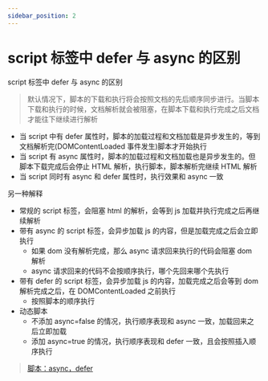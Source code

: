 ```yaml
---
sidebar_position: 2
---
```


# script 标签中 defer 与 async 的区别

script 标签中 defer 与 async 的区别

> 默认情况下，脚本的下载和执行将会按照文档的先后顺序同步进行。当脚本下载和执行的时候，文档解析就会被阻塞，在脚本下载和执行完成之后文档才能往下继续进行解析

-   当 script 中有 defer 属性时，脚本的加载过程和文档加载是异步发生的，等到文档解析完(DOMContentLoaded 事件发生)脚本才开始执行
-   当 script 有 async 属性时，脚本的加载过程和文档加载也是异步发生的。但脚本下载完成后会停止 HTML 解析，执行脚本，脚本解析完继续 HTML 解析
-   当 script 同时有 async 和 defer 属性时，执行效果和 async 一致

另一种解释

-   常规的 script 标签，会阻塞 html 的解析，会等到 js 加载并执行完成之后再继续解析
-   带有 async 的 script 标签，会异步加载 js 的内容，但是加载完成之后会立即执行
    -   如果 dom 没有解析完成，那么 async 请求回来执行的代码会阻塞 dom 解析
    -   async 请求回来的代码不会按顺序执行，哪个先回来哪个先执行
-   带有 defer 的 script 标签，会异步加载 js 的内容，加载完成之后会等到 dom 解析完成之后，在 DOMContentLoaded 之前执行
    -   按照脚本的顺序执行
-   动态脚本
    -   不添加 async=false 的情况，执行顺序表现和 async 一致，加载回来之后立即加载
    -   添加 async=true 的情况，执行顺序表现和 defer 一致，且会按照插入顺序执行

> [脚本：async，defer](https://zh.javascript.info/script-async-defer)
